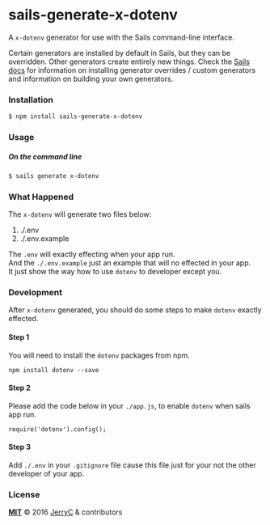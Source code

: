 # sails-generate-x-dotenv

A `x-dotenv` generator for use with the Sails command-line interface.

Certain generators are installed by default in Sails, but they can be overridden.  Other generators create entirely new things.  Check the [Sails docs](http://sailsjs.org/#!documentation) for information on installing generator overrides / custom generators and information on building your own generators.

### Installation

```sh
$ npm install sails-generate-x-dotenv
```

### Usage

##### On the command line

```sh
$ sails generate x-dotenv 
```

### What Happened

The `x-dotenv` will generate two files below:
1. ./.env
2. ./.env.example

The `.env` will exactly effecting when your app run.   
And the `./.env.example` just an example that will no effected in your app.     
It just show the way how to use `dotenv` to developer except you. 

### Development

After `x-dotenv` generated, you should do some steps to make `dotenv` exactly effected.

#### Step 1

You will need to install the `dotenv` packages from npm.

```
npm install dotenv --save
```

#### Step 2

Please add the code below in your `./app.js`, to enable `dotenv` when sails app run.

```
require('dotenv').config();
```

#### Step 3

Add `./.env` in your `.gitignore` file cause this file just for your not the other developer of your app.



### License

**[MIT](./LICENSE)**
&copy; 2016 [JerryC](http://github.com/JerryC8080) & contributors
